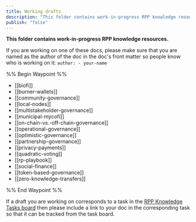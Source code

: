 ```yaml
---
title: Working drafts
description: "This folder contains work-in-progress RPP knowledge resources"
publish: "false"
---
```


**This folder contains work-in-progress RPP knowledge resources.**

If you are working on one of these docs, please make sure that you are named as the author of the doc in the doc's front matter so people know who is working on it: `author: - your-name`

%% Begin Waypoint %%
- [[biofi]]
- [[burner-wallets]]
- [[community-governance]]
- [[local-nodes]]
- [[multistakeholder-governance]]
- [[municipal-mycofi]]
- [[on-chain-vs.-off-chain-governance]]
- [[operational-governance]]
- [[optimistic-governance]]
- [[partnership-governance]]
- [[privacy-payments]]
- [[quadratic-voting]]
- [[rp-playbook]]
- [[social-finance]]
- [[token-based-governance]]
- [[zero-knowledge-transfers]]

%% End Waypoint %%

If a draft you are working on corresponds to a task in the [RPP Knowledge Tasks board](notes/rpp/RPP%20Knowledge%20Tasks.md) then please include a link to your doc in the corresponding task so that it can be tracked from the task board. 